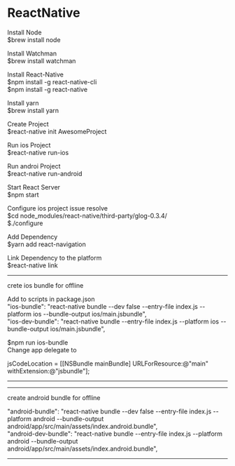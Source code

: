 # ReactNative
Install Node  
$brew install node

Install Watchman  
$brew install watchman

Install React-Native  
$npm install -g react-native-cli  
$npm install -g react-native

Install yarn  
$brew install yarn

Create Project  
$react-native init AwesomeProject

Run ios Project  
$react-native run-ios

Run androi Project  
$react-native run-android

Start React Server  
$npm start

Configure ios project issue resolve  
$cd node_modules/react-native/third-party/glog-0.3.4/  
$./configure

Add Dependency  
$yarn add react-navigation

Link Dependency to the platform  
$react-native link

-------------------------------------------------------------------------------------------------------------
crete ios bundle for offline  

Add to scripts in package.json  
"ios-bundle": "react-native bundle --dev false --entry-file index.js --platform ios --bundle-output ios/main.jsbundle",  
"ios-dev-bundle": "react-native bundle --entry-file index.js --platform ios --bundle-output ios/main.jsbundle",  

$npm run ios-bundle  
Change app delegate to  

jsCodeLocation = [[NSBundle mainBundle] URLForResource:@"main" withExtension:@"jsbundle"];  

-------------------------------------------------------------------------------------------------------------  

-------------------------------------------------------------------------------------------------------------  
create android bundle for offline  

"android-bundle": "react-native bundle --dev false --entry-file index.js --platform android --bundle-output android/app/src/main/assets/index.android.bundle",  
"android-dev-bundle": "react-native bundle --entry-file index.js --platform android --bundle-output android/app/src/main/assets/index.android.bundle",  

-------------------------------------------------------------------------------------------------------------  
